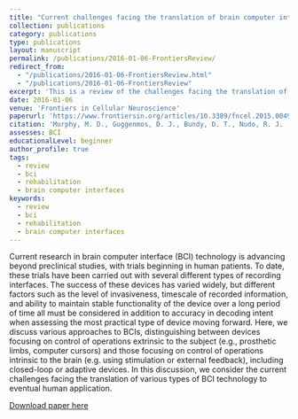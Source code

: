 ```yaml
---
title: "Current challenges facing the translation of brain computer interfaces from preclinical trials to use in human patients"
collection: publications
category: publications
type: publications
layout: manuscript
permalink: /publications/2016-01-06-FrontiersReview/
redirect_from:
  - "/publications/2016-01-06-FrontiersReview.html"
  - "/publications/2016-01-06-FrontiersReview"
excerpt: 'This is a review of the challenges facing the translation of brain computer interfaces from preclinical trials to widespread use in the clinic. There is an emphasis on activity-dependent stimulation and similar paradigms.'
date: 2016-01-06
venue: 'Frontiers in Cellular Neuroscience'
paperurl: 'https://www.frontiersin.org/articles/10.3389/fncel.2015.00497/pdf'
citation: 'Murphy, M. D., Guggenmos, D. J., Bundy, D. T., Nudo, R. J. (2016). Current challenges facing the translation of brain computer interfaces from preclinical trials to use in human patients. Frontiers in cellular neuroscience, 9, 497.'
assesses: BCI
educationalLevel: beginner
author_profile: true
tags:
  - review
  - bci
  - rehabilitation
  - brain computer interfaces
keywords:
  - review
  - bci
  - rehabilitation
  - brain computer interfaces
---
```


Current research in brain computer interface (BCI) technology is advancing beyond preclinical studies, with trials beginning in human patients. To date, these trials have been carried out with several different types of recording interfaces. The success of these devices has varied widely, but different factors such as the level of invasiveness, timescale of recorded information, and ability to maintain stable functionality of the device over a long period of time all must be considered in addition to accuracy in decoding intent when assessing the most practical type of device moving forward. Here, we discuss various approaches to BCIs, distinguishing between devices focusing on control of operations extrinsic to the subject (e.g., prosthetic limbs, computer cursors) and those focusing on control of operations intrinsic to the brain (e.g. using stimulation or external feedback), including closed-loop or adaptive devices. In this discussion, we consider the current challenges facing the translation of various types of BCI technology to eventual human application.

[Download paper here](https://www.frontiersin.org/articles/10.3389/fncel.2015.00497/pdf)

